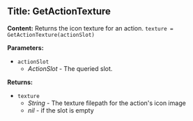 ## Title: GetActionTexture

**Content:**
Returns the icon texture for an action.
`texture = GetActionTexture(actionSlot)`

**Parameters:**
- `actionSlot`
  - *ActionSlot* - The queried slot.

**Returns:**
- `texture`
  - *String* - The texture filepath for the action's icon image
  - *nil* - if the slot is empty